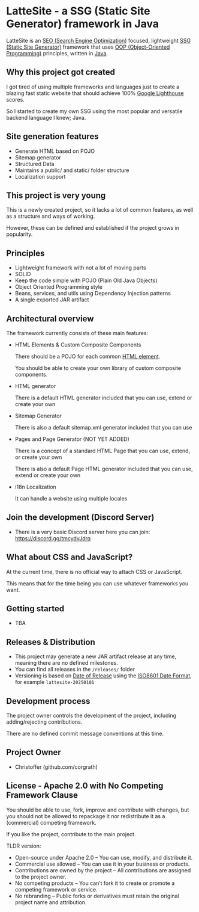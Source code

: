 # LatteSite - a SSG (Static Site Generator) framework in Java

LatteSite is an [SEO (Search Engine Optimization)](https://en.wikipedia.org/wiki/Search_engine_optimization) focused,
lightweight [SSG (Static Site Generator)](https://en.wikipedia.org/wiki/Static_site_generator) framework that 
uses [OOP (Object-Oriented Programming)](https://en.wikipedia.org/wiki/Object-oriented_programming) principles,
written in [Java](https://en.wikipedia.org/wiki/Java_(programming_language)).



## Why this project got created

I got tired of using multiple frameworks and languages just to create a blazing fast static website that
should achieve 100% [Google Lighthouse](https://en.wikipedia.org/wiki/Lighthouse_(software)) scores.

So I started to create my own SSG using the most popular and versatile backend language I knew; Java.



## Site generation features

 - Generate HTML based on POJO
 - Sitemap generator
 - Structured Data
 - Maintains a public/ and static/ folder structure
 - Localization support



## This project is very young

This is a newly created project, so it lacks a lot of common features, as well as a structure and ways of working.

However, these can be defined and established if the project grows in popularity.



## Principles

 - Lightweight framework with not a lot of moving parts
 - SOLID
 - Keep the code simple with POJO (Plain Old Java Objects)
 - Object Oriented Programming style
 - Beans, services, and utils using Dependency Injection patterns
 - A single exported JAR artifact
 

## Architectural overview

The framework currently consists of these main features:

- HTML Elements & Custom Composite Components 

  There should be a POJO for each common [HTML element](https://developer.mozilla.org/en-US/docs/Web/HTML/Element).

  You should be able to create your own library of custom composite components.

- HTML generator

  There is a default HTML generator included that you can use, extend or create your own

- Sitemap Generator

  There is also a default sitemap.xml generator included that you can use

- Pages and Page Generator (NOT YET ADDED)

  There is a concept of a standard HTML Page that you can use, extend, or create your own

  There is also a default Page HTML generator included that you can use, extend or create your own

- i18n Localization

  It can handle a website using multiple locales


## Join the development (Discord Server)

- There is a very basic Discord server here you can join: https://discord.gg/tmcydvJdrq



## What about CSS and JavaScript?

At the current time, there is no official way to attach CSS or JavaScript.

This means that for the time being you can use whatever frameworks you want.



## Getting started

 - TBA



## Releases & Distribution 

- This project may generate a new JAR artifact release at any time, meaning there are no defined milestones.
- You can find all releases in the `/releases/` folder
- Versioning is based on [Date of Release](https://en.wikipedia.org/wiki/Software_versioning#Date_of_release)
  using the [ISO8601 Date Format](https://en.wikipedia.org/wiki/ISO_8601), for example `lattesite-20250101`



## Development process

The project owner controls the development of the project, including adding/rejecting contributions.

There are no defined commit message conventions at this time.



## Project Owner

 - Christoffer (github.com/corgrath)



## License - Apache 2.0 with No Competing Framework Clause

You should be able to use, fork, improve and contribute with changes, but you should not be allowed to
repackage it nor redistribute it as a (commercial) competing framework.

If you like the project, contribute to the main project. 

TLDR version:

 - Open-source under Apache 2.0 – You can use, modify, and distribute it.
 - Commercial use allowed – You can use it in your business or products.
 - Contributions are owned by the project – All contributions are assigned to the project owner.
 - No competing products – You can’t fork it to create or promote a competing framework or service.
 - No rebranding – Public forks or derivatives must retain the original project name and attribution.

